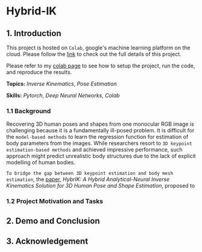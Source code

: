 # Hybrid-IK

## 1. Introduction

This project is hosted on `Colab`, google's machine learning platform on the cloud. Please follow the [link](https://drive.google.com/drive/folders/1D1EdqgHQQv_skPSmAtS0Sztoe9zqJTh6?usp=sharing) to check out the full details of this project.

Please refer to my [colab page](https://colab.research.google.com/drive/1YVSZy-Lj4H49chmWO5FQyWEHP063vvdx?usp=sharing) to see how to setup the project, run the code, and reproduce the results.

**Topics:** _Inverse Kinematics_, _Pose Estimation_

**Skills:** _Pytorch_, _Deep Neural Networks_, _Colab_

### 1.1 Background

Recovering 3D human poses and shapes from one monocular RGB image is challenging because it is a fundamentally ill-posed problem. It is difficult for the `model-based methods` to learn the regression function for estimation of body parameters from the images. While researchers resort to `3D keypoint estimation-based methods` and achieved impressive performance, such approach might predict unrealistic body structures due to the lack of explicit modelling of human bodies.

`To bridge the gap between 3D keypoint estimation and body mesh estimation`, the [paper](https://openaccess.thecvf.com/content/CVPR2021/papers/Li_HybrIK_A_Hybrid_Analytical-Neural_Inverse_Kinematics_Solution_for_3D_Human_CVPR_2021_paper.pdf), _HybrIK: A Hybrid Analytical-Neural Inverse Kinematics Solution for 3D Human Pose and Shape Estimation_, proposed to 

### 1.2 Project Motivation and Tasks

## 2. Demo and Conclusion

## 3. Acknowledgement
